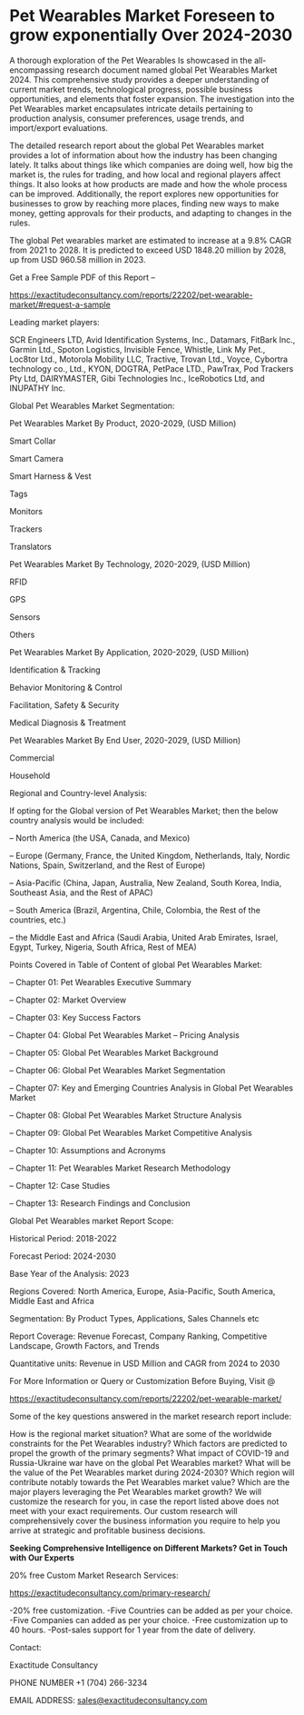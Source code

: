 # Pet Wearables Market Foreseen to grow exponentially Over 2024-2030

A thorough exploration of the Pet Wearables Is showcased  in the all-encompassing research document named global Pet Wearables Market 2024. This comprehensive study provides a deeper understanding of current market trends, technological progress, possible business opportunities, and elements that foster expansion. The investigation into the Pet Wearables market encapsulates intricate details pertaining to production analysis, consumer preferences, usage trends, and import/export evaluations.

The detailed research report about the global Pet Wearables market provides a lot of information about how the industry has been changing lately. It talks about things like which companies are doing well, how big the market is, the rules for trading, and how local and regional players affect things. It also looks at how products are made and how the whole process can be improved. Additionally, the report explores new opportunities for businesses to grow by reaching more places, finding new ways to make money, getting approvals for their products, and adapting to changes in the rules.

The global Pet wearables market are estimated to increase at a 9.8% CAGR from 2021 to 2028. It is predicted to exceed USD 1848.20 million by 2028, up from USD 960.58 million in 2023.

Get a Free Sample PDF of this Report –

https://exactitudeconsultancy.com/reports/22202/pet-wearable-market/#request-a-sample

Leading market players:

SCR Engineers LTD, Avid Identification Systems, Inc., Datamars, FitBark Inc., Garmin Ltd., Spoton Logistics, Invisible Fence, Whistle, Link My Pet., Loc8tor Ltd., Motorola Mobility LLC, Tractive, Trovan Ltd., Voyce, Cybortra technology co., Ltd., KYON, DOGTRA, PetPace LTD., PawTrax, Pod Trackers Pty Ltd, DAIRYMASTER, Gibi Technologies Inc., IceRobotics Ltd, and INUPATHY Inc.

Global Pet Wearables Market Segmentation:

Pet Wearables Market By Product, 2020-2029, (USD Million)

Smart Collar

Smart Camera

Smart Harness & Vest

Tags

Monitors

Trackers

Translators

Pet Wearables Market By Technology, 2020-2029, (USD Million)

RFID

GPS

Sensors

Others

Pet Wearables Market By Application, 2020-2029, (USD Million)

Identification & Tracking

Behavior Monitoring & Control

Facilitation, Safety & Security

Medical Diagnosis & Treatment

Pet Wearables Market By End User, 2020-2029, (USD Million)

Commercial

Household

Regional and Country-level Analysis:

If opting for the Global version of Pet Wearables Market; then the below country analysis would be included:

– North America (the USA, Canada, and Mexico)

– Europe (Germany, France, the United Kingdom, Netherlands, Italy, Nordic Nations, Spain, Switzerland, and the Rest of Europe)

– Asia-Pacific (China, Japan, Australia, New Zealand, South Korea, India, Southeast Asia, and the Rest of APAC)

– South America (Brazil, Argentina, Chile, Colombia, the Rest of the countries, etc.)

– the Middle East and Africa (Saudi Arabia, United Arab Emirates, Israel, Egypt, Turkey, Nigeria, South Africa, Rest of MEA)

Points Covered in Table of Content of global Pet Wearables Market:

– Chapter 01:  Pet Wearables Executive Summary

– Chapter 02: Market Overview

– Chapter 03: Key Success Factors

– Chapter 04: Global Pet Wearables Market – Pricing Analysis

– Chapter 05: Global Pet Wearables Market Background

– Chapter 06: Global Pet Wearables Market Segmentation

– Chapter 07: Key and Emerging Countries Analysis in Global Pet Wearables Market

– Chapter 08: Global Pet Wearables Market Structure Analysis

– Chapter 09: Global Pet Wearables Market Competitive Analysis

– Chapter 10: Assumptions and Acronyms

– Chapter 11: Pet Wearables Market Research Methodology

– Chapter 12: Case Studies

– Chapter 13: Research Findings and Conclusion

Global Pet Wearables market Report Scope:

Historical Period: 2018-2022

Forecast Period: 2024-2030

Base Year of the Analysis: 2023

Regions Covered: North America, Europe, Asia-Pacific, South America, Middle East and Africa

Segmentation: By Product Types, Applications, Sales Channels etc

Report Coverage: Revenue Forecast, Company Ranking, Competitive Landscape, Growth Factors, and Trends

Quantitative units: Revenue in USD Million and CAGR from 2024 to 2030

For More Information or Query or Customization Before Buying, Visit @

https://exactitudeconsultancy.com/reports/22202/pet-wearable-market/

Some of the key questions answered in the market research report include:

How is the regional market situation?
What are some of the worldwide constraints for the Pet Wearables industry?
Which factors are predicted to propel the growth of the primary segments?
What impact of COVID-19 and Russia-Ukraine war have on the global Pet Wearables market?
What will be the value of the Pet Wearables market during 2024-2030?
Which region will contribute notably towards the Pet Wearables market value?
Which are the major players leveraging the Pet Wearables market growth?
We will customize the research for you, in case the report listed above does not meet with your exact requirements. Our custom research will comprehensively cover the business information you require to help you arrive at strategic and profitable business decisions.

**Seeking Comprehensive Intelligence on Different Markets? Get in Touch with Our Experts**

20% free Custom Market Research Services:

https://exactitudeconsultancy.com/primary-research/

-20% free customization.
-Five Countries can be added as per your choice.
-Five Companies can added as per your choice.
-Free customization up to 40 hours.
-Post-sales support for 1 year from the date of delivery.

Contact:

Exactitude Consultancy

PHONE NUMBER +1 (704) 266-3234

EMAIL ADDRESS: sales@exactitudeconsultancy.com
